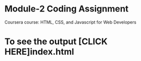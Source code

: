 # Module-2 Coding Assignment

Coursera course: HTML, CSS, and Javascript for Web Developers

# To see the output [CLICK HERE]index.html 


